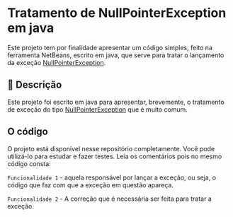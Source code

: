 # Tratamento de NullPointerException em java

Este projeto tem por finalidade apresentar um código simples, feito na ferramenta NetBeans, escrito em java, que serve para tratar o lançamento da exceção [NullPointerException](https://docs.oracle.com/javase/8/docs/api/java/lang/NullPointerException.html). 


## 🎯 Descrição

Este projeto foi escrito em java para apresentar, brevemente, o tratamento de exceção do tipo [NullPointerException](https://docs.oracle.com/javase/8/docs/api/java/lang/NullPointerException.html) que é muito comum.

## O código

O projeto está disponível nesse repositório completamente. Você pode utilizá-lo para estudar e fazer testes. Leia os comentários pois no mesmo código consta:

``Funcionalidade 1`` - aquela responsável por lançar a exceção, ou seja, o código que faz com que a exceção em questão apareça.



``Funcionalidade 2`` - A correção que é necessária ser feita para tratar a exceção.
